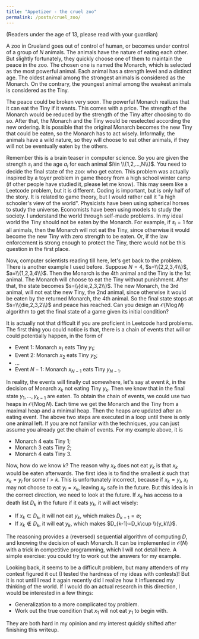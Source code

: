 ```yaml
---
title: "Appetizer - the cruel zoo"
permalink: /posts/cruel_zoo/
---
```


(Readers under the age of 13, please read with your guardian)

A zoo in Crueland goes out of control of human, or becomes under control of a group of $N$ animals. The animals have the nature of eating each other. But slightly fortunately, they quickly choose one of them to maintain the peace in the zoo. The chosen one is named the Monarch, which is selected as the most powerful animal. Each animal has a strength level and a distinct age. The oldest animal among the strongest animals is considered as the Monarch. On the contrary, the youngest animal among the weakest animals is considered as the Tiny. 

The peace could be broken very soon. The powerful Monarch realizes that it can eat the Tiny if it wants. This comes with a price. The strength of the Monarch would be reduced by the strength of the Tiny after choosing to do so. After that, the Monarch and the Tiny would be reselected according the new ordering. It is possible that the original Monarch becomes the new Tiny that could be eaten, so the Monarch has to act wisely. Informally, the animals have a wild nature, so they will choose to eat other animals, if they will not be eventually eaten by the others. 

Remember this is a brain teaser in computer science. So you are given the strength $s_i$ and the age $a_i$ for each animal $i\in \\{1,2,...,N\\}$. You need to decide the final state of the zoo: who get eaten. This problem was actually inspired by a toyer problem in game theory from a high school winter camp (if other people have studied it, please let me know). This may seem like a Leetcode problem, but it is different. Coding is important, but is only half of the story. It is related to game theory, but I would rather call it "a high schooler's view of the world". Physicists have been using spherical horses to study the universe. Economists have been using models to study the society. I understand the world through self-made problems. In my ideal world the Tiny should not be eaten by the Monarch. For example, if $s_i=1$ for all animals, then the Monarch will not eat the Tiny, since otherwise it would become the new Tiny with zero strength to be eaten. Or, if the law enforcement is strong enough to protect the Tiny, there would not be this question in the first place. 

Now, computer scientists reading till here, let's get back to the problem. There is another example I used before. Suppose $N=4$, $s=\\{2,2,3,4\\}$, $a=\\{1,2,3,4\\}$. Then the Monarch is the $4$th animal and the Tiny is the $1$st animal. The Monarch will choose to eat the Tiny without punishment. After that, the state becomes $s=\\{die,2,3,2\\}$. The new Monarch, the $3$rd animal, will not eat the new Tiny, the $2$nd animal, since otherwise it would be eaten by the returned Monarch, the $4$th animal. So the final state stops at $s=\\{die,2,3,2\\}$ and peace has reached. Can you design an $\mathcal{O}(N\log N)$ algorithm to get the final state of a game given its initial condition?

It is actually not that difficult if you are proficient in Leetcode hard problems. The first thing you could notice is that, there is a chain of events that will or could potentially happen, in the form of 
- Event $1$: Monarch $x_1$ eats Tiny $y_1$;
- Event $2$: Monarch $x_2$ eats Tiny $y_2$;
- ...
- Event $N-1$: Monarch $x_{N-1}$ eats Tiny $y_{N-1}$.

In reality, the events will finally cut somewhere, let's say at event $k$, in the decision of Monarch $x_k$ not eating Tiny $y_k$. Then we know that in the final state $y_1,...,y_{k-1}$ are eaten. To obtain the chain of events, we could use two heaps in $\mathcal{O}(N\log N)$. Each time we get the Monarch and the Tiny from a maximal heap and a minimal heap. Then the heaps are updated after an eating event. The above two steps are executed in a loop until there is only one animal left. If you are not familiar with the techniques, you can just assume you already get the chain of events. For my example above, it is
- Monarch $4$ eats Tiny $1$;
- Monarch $3$ eats Tiny $2$;
- Monarch $4$ eats Tiny $3$.

Now, how do we know $k$? The reason why $x_k$ does not eat $y_k$ is that $x_k$ would be eaten afterwards. The first idea is to find the smallest $k$ such that $x_k= y_{l}$ for some $l>k$. This is unfortunately incorrect, because if $x_k=y_l$, $x_l$ may not choose to eat $y_l=x_k$, leaving $x_k$ safe in the future. But this idea is in the correct direction, we need to look at the future. If $x_k$ has access to a death list $D_k$ in the future if it eats $y_k$, it will act wisely:
- If $x_k\in D_k$, it will not eat $y_k$, which makes $D_{k-1}=\emptyset$;
- If $x_k\notin D_k$, it will eat $y_k$, which makes $D_{k-1}=D_k\cup \\{y_k\\}$.

The reasoning provides a (reversed) sequential algorithm of computing $D$, and knowing the decision of each Monarch. It can be implemented in $\mathcal{O}(N)$ with a trick in competitive programming, which I will not detail here. A simple exercise: you could try to work out the answers for my example.

Looking back, it seems to be a difficult problem, but many attenders of my contest figured it out (I tested the hardness of my ideas with contests)! But it is not until I read it again recently did I realize how it influenced my thinking of the world. If I would do an actual research in this direction, I would be interested in a few things:
- Generalization to a more complicated toy problem.
- Work out the true condition that $x_1$ will not eat $y_1$ to begin with. 

They are both hard in my opinion and my interest quickly shifted after finishing this writeup.